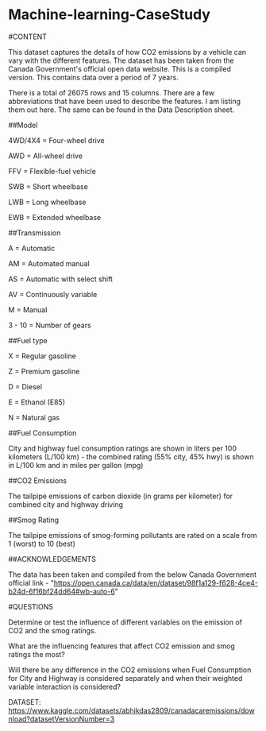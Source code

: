 # Machine-learning-CaseStudy



#CONTENT

This dataset captures the details of how CO2 emissions by a vehicle can vary with the different features. The dataset has been taken from the Canada Government's official open data website. This is a compiled version. This contains data over a period of 7 years.

There is a total of 26075 rows and 15 columns. There are a few abbreviations that have been used to describe the features. I am listing them out here. The same can be found in the Data Description sheet.

##Model

4WD/4X4 = Four-wheel drive

AWD = All-wheel drive

FFV = Flexible-fuel vehicle

SWB = Short wheelbase

LWB = Long wheelbase

EWB = Extended wheelbase

##Transmission

A = Automatic

AM = Automated manual

AS = Automatic with select shift

AV = Continuously variable

M = Manual

3 - 10 = Number of gears

##Fuel type

X = Regular gasoline

Z = Premium gasoline

D = Diesel

E = Ethanol (E85)

N = Natural gas

##Fuel Consumption

City and highway fuel consumption ratings are shown in liters per 100 kilometers (L/100 km) - the combined rating (55% city, 45% hwy) is shown in L/100 km and in miles per gallon (mpg)

##CO2 Emissions

The tailpipe emissions of carbon dioxide (in grams per kilometer) for combined city and highway driving

##Smog Rating

The tailpipe emissions of smog-forming pollutants are rated on a scale from 1 (worst) to 10 (best)

##ACKNOWLEDGEMENTS

The data has been taken and compiled from the below Canada Government official link -
"https://open.canada.ca/data/en/dataset/98f1a129-f628-4ce4-b24d-6f16bf24dd64#wb-auto-6"

#QUESTIONS

Determine or test the influence of different variables on the emission of CO2 and the smog ratings.

What are the influencing features that affect CO2 emission and smog ratings the most?

Will there be any difference in the CO2 emissions when Fuel Consumption for City and Highway is considered separately and when their weighted variable interaction is considered?

DATASET: https://www.kaggle.com/datasets/abhikdas2809/canadacaremissions/download?datasetVersionNumber=3
